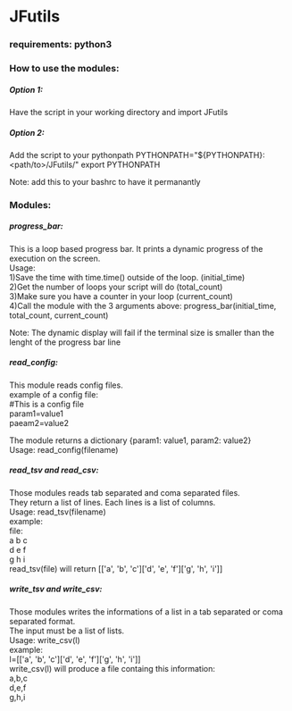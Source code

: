 # JFutils

### requirements: python3 

### How to use the modules:
##### Option 1: 
Have the script in your working directory and import JFutils
##### Option 2:
Add the script to your pythonpath
PYTHONPATH="${PYTHONPATH}:<path/to>/JFutils/"
export PYTHONPATH

Note: add this to your bashrc to have it permanantly

### Modules:
##### progress_bar:
This is a loop based progress bar. It prints a dynamic progress of the execution on the screen.<br />
Usage:<br />
1)Save the time with time.time() outside of the loop. (initial_time)<br />
2)Get the number of loops your script will do (total_count)<br />
3)Make sure you have a counter in your loop (current_count)<br />
4)Call the module with the 3 arguments above: progress_bar(initial_time, total_count, current_count)<br />

Note: The dynamic display will fail if the terminal size is smaller than the lenght of the progress bar line

##### read_config:
This module reads config files.<br />
example of a config file:<br />
#This is a config file<br />
param1=value1<br />
paeam2=value2<br />

The module returns a dictionary {param1: value1, param2: value2}<br />
Usage: read_config(filename)<br />

##### read_tsv and read_csv:<br />
Those modules reads tab separated and coma separated files.<br />
They return a list of lines. Each lines is a list of columns.<br />
Usage: read_tsv(filename)<br />
example:<br />
file:<br />
a b c<br />
d e f<br />
g h i<br />
read_tsv(file) will return [['a', 'b', 'c']['d', 'e', 'f']['g', 'h', 'i']]<br />

##### write_tsv and write_csv:
Those modules writes the informations of a list in a tab separated or coma separated format.<br />
The input must be a list of lists.<br />
Usage: write_csv(l)<br />
example:<br />
l=[['a', 'b', 'c']['d', 'e', 'f']['g', 'h', 'i']]<br />
write_csv(l) will produce a file containg this information:<br />
a,b,c<br />
d,e,f<br />
g,h,i<br />
